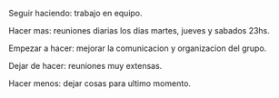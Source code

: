 Seguir haciendo:  trabajo en equipo.

Hacer mas: reuniones diarias los dias martes, jueves y sabados 23hs.

Empezar a hacer: mejorar la comunicacion y organizacion del grupo.

Dejar de hacer: reuniones muy extensas.

Hacer menos: dejar cosas para ultimo momento.
